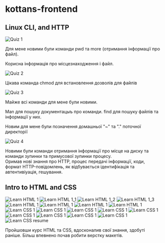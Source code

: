 # kottans-frontend
## Linux CLI, and HTTP

![Quiz 1](task_linux_cli/q1.JPG "Quiz 1")

Для мене новими були команди pwd та more (отримання інформації про файл).

Корисна інформація про місцезнаходження і файл. 

![Quiz 2](task_linux_cli/q2.JPG "Quiz 2")

Цікава команда chmod для встановлення дозволів для файлів

![Quiz 3](task_linux_cli/q3.JPG "Quiz 3")

Майже всі команди для мене були новими. 

Man для пошуку документацыъ про команди. find для пошуку файлів та інформації у них.

Новим для мене були позначення домашньої "~" та "." поточної директорії

![Quiz 4](task_linux_cli/q4.JPG "Quiz 4")

Новими були команди отримання інформації про місце на диску та команди зупинки та примусової зупинки процесу.   
Оримав нові знання про HTTP, процес передачі інформації, коди, формат HTTP-повідомлень, як відбувається ідентифікація та автентивіуація, гешування.

## Intro to HTML and CSS

![Learn HTML 1](intro_to_HTML_and_CSS\html1.JPG "Learn HTML 1")
![Learn HTML 1_1](intro_to_HTML_and_CSS\html1_1.JPG "Learn HTML 1.1")
![Learn HTML 1_2](intro_to_HTML_and_CSS\html1_2.JPG "Learn HTML 1.2")
![Learn HTML 1_3](intro_to_HTML_and_CSS\html1_3.JPG "Learn HTML 1.3")
![Learn HTML 1](intro_to_HTML_and_CSS\html2.JPG "Learn HTML 2")
![Learn HTML 1](intro_to_HTML_and_CSS\html3.JPG "Learn HTML 3")
![Learn HTML 1](intro_to_HTML_and_CSS\html4.JPG "Learn HTML 4")
![Learn HTML 1](intro_to_HTML_and_CSS\html5.JPG "Learn HTML 5")
![Learn CSS 1](intro_to_HTML_and_CSS\css1.JPG "Learn CSS 1")
![Learn CSS 1](intro_to_HTML_and_CSS\css2.JPG "Learn CSS 2")
![Learn CSS 1](intro_to_HTML_and_CSS\css2_2.JPG "Learn CSS 2.2")
![Learn CSS 1](intro_to_HTML_and_CSS\css3.JPG "Learn CSS 3")
![Learn CSS 1](intro_to_HTML_and_CSS\css4.JPG "Learn CSS 4")
![Learn CSS 1](intro_to_HTML_and_CSS\css5.JPG "Learn CSS 5")
![Learn CSS 1](intro_to_HTML_and_CSS\css6.JPG "Learn CSS 6")
![Learn CSS 1](intro_to_HTML_and_CSS\css7.JPG "Learn CSS 7")
![Learn CSS 1](intro_to_HTML_and_CSS\css8.JPG "Learn CSS 8")
![Learn CSS resume](intro_to_HTML_and_CSS\resume.JPG "Learn CSS resume")

Пройшовши курс HTML та CSS, вдосконалив свої знання, здобуті раніше. Більш впевнено почав робити верстку макетів.